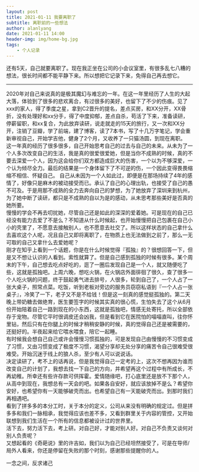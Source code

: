 ```yaml
---
layout: post
title: 2021-01-11 我要离职了
subtitle: 离职前的一些想法
author: alanlyang
date: 2021-01-11 14:00
header-img: img/home-bg.jpg
tags:
    - 个人记录
---
```


还有5天，自己就要离职了。现在我正坐在公司的小会议室里，有很多乱七八糟的想法，很长时间都不能平静下来。所以想把它记录下来，免得自己再去想它。   
******  
2020年对自己来说真的是极其魔幻与难忘的一年。在这一年里经历了人生的大起大落，体验到了很多的悲欢离合，有过很多的美好，也留下了不少的伤痕。见了xxx的家人，得了季度之星，拿到C2晋升的提名，差点买房，和XX分开，XX骨折，没有处理好和xx分手，得了中度抑郁，差点自杀，苟活了下来，准备读研，停薪留职，和xx复合，为此放弃读研，说走就走的15天的旅行，又一次和XX分开，注销了豆瓣，学了前端，建了博客，读了7本书，写了十几万字笔记，学会重新审视自己，开始学吉他，健身了2个月，又收养了一只猫汤圆，到现在离职。   
这一年真的经历了很多很多，自己开始思考自己的过去与自己的未来。从未为了一个人多次改变自己的生活，我是真的很爱很爱她，但是当你不成熟的时候，真的不要去深爱一个人，因为这会给你们双方都造成巨大的伤害，一个以为不够深爱，一个认为倾尽全力。最后的结果是一个身体留下了不可逆的伤，一个因此变得畏畏缩缩不相信、怀疑自己。
自己从未因为一个人如此过，即便是在那场持续了4年的感情了，好像只是麻木的被动接受而已。承认了自己的心理出轨，也接受了自己的愚不可及。于是用那不成熟的全力去奔向自己的梦想，为了她放弃了深圳来到杭州，为了她中断了读研，都只是不成熟的自以为是的感动，从未思考那些美好是否真的她所要。  
慢慢的学会不再去叨扰她，尽管自己还是如此的深深的爱着她。可是现在的自己已经没有能力去爱了不是么？不知道从什么时候起，也开始慢慢把自己包裹在自己小小的壳里了，不愿意去接触别人，也不愿意去社交了。所以这样状态的自己拿什么去喜欢这个人呢，况且自己又即将离职了，在物质上也无法做到之前了，那么一无可取的自己又拿什么去爱她呢？   
刚才在知乎上看到一个话题，你是在什么时候觉得『孤独』的？很想回答一下，但是又不想让认识的人看到。索性就算了。但是自己感到孤独的时候有很多。某个周末的下午，自己想去吃点好吃的，逛了一圈后发现自己是一个人，就又随便吃了些，这就是孤独吧。上周六晚，想吃火锅，在火锅店外面徘徊了很久，查了很多一个人吃火锅的问题，终于鼓起勇气进去排号，人很多，轮到自己了，一个人占了一张大桌子，照常点菜。吃饭，听到老板对旁边的服务员窃窃私语到『一个人占一张桌子』，冷笑了一下，老子又不是不给钱！但是这一刻真的感觉挺孤独的。第二天晚上带奶糖去做绝育，医生要签字的时候其实真的很心慌，生怕失去了这个从6月份开始陪着自己一路到现在的小东西，这就是孤独吧，情感无处寄托，所以全部依存于宠物。尽管它平时很调皮还会凶我，但是看到它在医院怕的喵喵直叫，往你怀里钻，然后只有在你腿上的时候才稍稍安静的时候，真的觉得自己还是被需要的，还挺好的。半夜起来给它喂水喂食，陪它一起睡。  
有时候我会想自己自己或许会慢慢习惯孤独的，可是发现自己由慢慢的不习惯变成了习惯，又由习惯变成了极度不习惯，渴望分享却无处分享的痛苦令自己很难受很难受。开始沉迷于线上的狼人杀，至少有人可以说说话。  
决定读研了，考不上的话再说，但是我觉得自己一定考的上，这次不想再因为谁而改变自己的计划了，我想去找一下自己的方向，并希望再这个过程中有所成长，不再幼稚。所幸还有些许存款可供挥霍。爱情随缘吧，打心底里还是放不下那个人，从高中到现在，我想总有一天会的吧。如果各自安好，就应该放掉不是么？希望你安好，也希望你有一天能够破壳而出。也希望自己有一天能破壳而出。到那时我们再相遇吧。  
看到了拼多多的本分工时，关于本分的定义，公司从来没有明确的规定过。但是拼多多和我们一脉相承，我觉得应该也差不多，又看到群里关于内容的管控，又开始联想到我们生活在一个所有的信息都被设计过的世界里。   
活下去，努力活下去，考上研。对自己好，才能对别人好。对自己不负责又谈何对别人负责呢？  
又想起看的《奇葩说》里的许吉如，我们以为自己已经坦然接受了，可是在导师/局外人看来，你还是停留在失败的那个时刻，感谢那些提醒你的人。  
   
一念之间，反求诸己